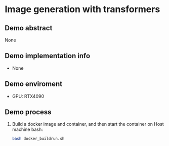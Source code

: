# Image generation with transformers
## Demo abstract
None

## Demo implementation info
- None

## Demo enviroment
- GPU: RTX4090

## Demo process
1. Build a docker image and container, and then start the container on Host machine bash:
    ```bash
    bash docker_buildrun.sh
    ```

